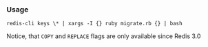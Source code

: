 ### Usage
`redis-cli keys \* | xargs -I {} ruby migrate.rb {} | bash`

Notice, that `COPY` and `REPLACE` flags are only available since Redis 3.0
